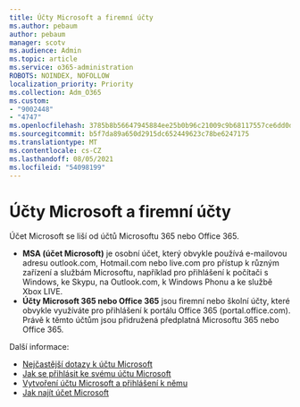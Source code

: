 ```yaml
---
title: Účty Microsoft a firemní účty
ms.author: pebaum
author: pebaum
manager: scotv
ms.audience: Admin
ms.topic: article
ms.service: o365-administration
ROBOTS: NOINDEX, NOFOLLOW
localization_priority: Priority
ms.collection: Adm_O365
ms.custom:
- "9002448"
- "4747"
ms.openlocfilehash: 3785b8b56647945884ee25b0b96c21009c9b68117557ce6dd0d049b9d2eeb9eb
ms.sourcegitcommit: b5f7da89a650d2915dc652449623c78be6247175
ms.translationtype: MT
ms.contentlocale: cs-CZ
ms.lasthandoff: 08/05/2021
ms.locfileid: "54098199"
---
```

# <a name="microsoft-and-business-accounts"></a>Účty Microsoft a firemní účty

Účet Microsoft se liší od účtů Microsoftu 365 nebo Office 365.

- **MSA (účet Microsoft)** je osobní účet, který obvykle používá e-mailovou adresu outlook.com, Hotmail.com nebo live.com pro přístup k různým zařízení a službám Microsoftu, například pro přihlášení k počítači s Windows, ke Skypu, na Outlook.com, k Windows Phonu a ke službě Xbox LIVE.
- **Účty Microsoft 365 nebo Office 365** jsou firemní nebo školní účty, které obvykle využíváte pro přihlášení k portálu Office 365 (portal.office.com). Právě k těmto účtům jsou přidružená předplatná Microsoftu 365 nebo Office 365.

Další informace:

- [Nejčastější dotazy k účtu Microsoft](https://support.microsoft.com/hub/4294457/microsoft-account-help) 
- [Jak se přihlásit ke svému účtu Microsoft](https://support.microsoft.com/help/4028195/microsoft-account-how-to-sign-in)
- [Vytvoření účtu Microsoft a přihlášení k němu](https://account.microsoft.com/account)
- [Jak najít účet Microsoft](https://support.microsoft.com/help/13811/microsoft-account-how-to-find)
